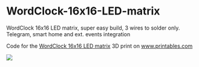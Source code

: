 # WordClock-16x16-LED-matrix

WordClock 16x16 LED matrix, super easy build, 3 wires to solder only. Telegram, smart home and ext. events integration

Code for the <a href="https://www.printables.com/de/model/331012-wordclock-16x16-led-matrix">WordClock 16x16 LED matrix</a> 3D print on <a href="https://www.printables.com">www.printables.com</a>


<img src="./WordClock.png">
